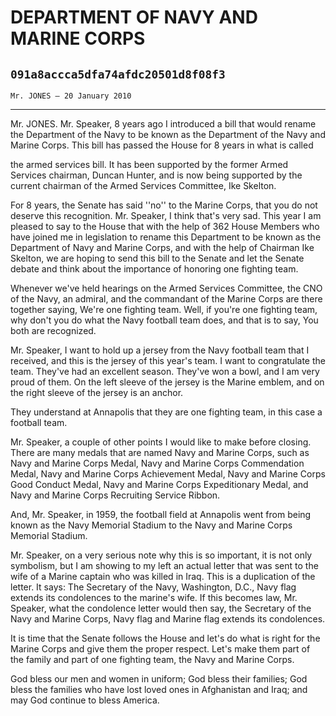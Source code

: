# DEPARTMENT OF NAVY AND MARINE CORPS
## `091a8accca5dfa74afdc20501d8f08f3`
`Mr. JONES — 20 January 2010`

---


Mr. JONES. Mr. Speaker, 8 years ago I introduced a bill that would 
rename the Department of the Navy to be known as the Department of the 
Navy and Marine Corps. This bill has passed the House for 8 years in 
what is called


the armed services bill. It has been supported by the former Armed 
Services chairman, Duncan Hunter, and is now being supported by the 
current chairman of the Armed Services Committee, Ike Skelton.

For 8 years, the Senate has said ''no'' to the Marine Corps, that you 
do not deserve this recognition. Mr. Speaker, I think that's very sad. 
This year I am pleased to say to the House that with the help of 362 
House Members who have joined me in legislation to rename this 
Department to be known as the Department of Navy and Marine Corps, and 
with the help of Chairman Ike Skelton, we are hoping to send this bill 
to the Senate and let the Senate debate and think about the importance 
of honoring one fighting team.

Whenever we've held hearings on the Armed Services Committee, the CNO 
of the Navy, an admiral, and the commandant of the Marine Corps are 
there together saying, We're one fighting team. Well, if you're one 
fighting team, why don't you do what the Navy football team does, and 
that is to say, You both are recognized.

Mr. Speaker, I want to hold up a jersey from the Navy football team 
that I received, and this is the jersey of this year's team. I want to 
congratulate the team. They've had an excellent season. They've won a 
bowl, and I am very proud of them. On the left sleeve of the jersey is 
the Marine emblem, and on the right sleeve of the jersey is an anchor.



They understand at Annapolis that they are one fighting team, in this 
case a football team.

Mr. Speaker, a couple of other points I would like to make before 
closing. There are many medals that are named Navy and Marine Corps, 
such as Navy and Marine Corps Medal, Navy and Marine Corps Commendation 
Medal, Navy and Marine Corps Achievement Medal, Navy and Marine Corps 
Good Conduct Medal, Navy and Marine Corps Expeditionary Medal, and Navy 
and Marine Corps Recruiting Service Ribbon.

And, Mr. Speaker, in 1959, the football field at Annapolis went from 
being known as the Navy Memorial Stadium to the Navy and Marine Corps 
Memorial Stadium.

Mr. Speaker, on a very serious note why this is so important, it is 
not only symbolism, but I am showing to my left an actual letter that 
was sent to the wife of a Marine captain who was killed in Iraq. This 
is a duplication of the letter. It says: The Secretary of the Navy, 
Washington, D.C., Navy flag extends its condolences to the marine's 
wife. If this becomes law, Mr. Speaker, what the condolence letter 
would then say, the Secretary of the Navy and Marine Corps, Navy flag 
and Marine flag extends its condolences.

It is time that the Senate follows the House and let's do what is 
right for the Marine Corps and give them the proper respect. Let's make 
them part of the family and part of one fighting team, the Navy and 
Marine Corps.

God bless our men and women in uniform; God bless their families; God 
bless the families who have lost loved ones in Afghanistan and Iraq; 
and may God continue to bless America.

